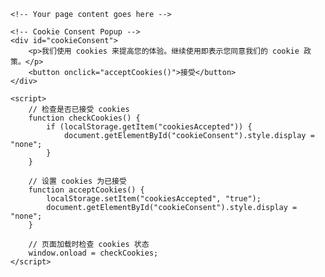 <!DOCTYPE html>
<html lang="en">
<head>
    <meta charset="UTF-8">
    <meta name="viewport" content="width=device-width, initial-scale=1.0">
    <title>GitHub Cookie Consent</title>
    <style>
        body {
            font-family: Arial, sans-serif;
        }
        #cookieConsent {
            position: fixed;
            bottom: 0;
            left: 0;
            right: 0;
            background-color: #2d2d2d;
            color: white;
            padding: 10px;
            text-align: center;
            font-size: 14px;
            z-index: 9999;
        }
        #cookieConsent button {
            background-color: #4CAF50;
            color: white;
            border: none;
            padding: 5px 15px;
            font-size: 14px;
            cursor: pointer;
        }
        #cookieConsent button:hover {
            background-color: #45a049;
        }
    </style>
</head>
<body>

    <!-- Your page content goes here -->

    <!-- Cookie Consent Popup -->
    <div id="cookieConsent">
        <p>我们使用 cookies 来提高您的体验。继续使用即表示您同意我们的 cookie 政策。</p>
        <button onclick="acceptCookies()">接受</button>
    </div>

    <script>
        // 检查是否已接受 cookies
        function checkCookies() {
            if (localStorage.getItem("cookiesAccepted")) {
                document.getElementById("cookieConsent").style.display = "none";
            }
        }

        // 设置 cookies 为已接受
        function acceptCookies() {
            localStorage.setItem("cookiesAccepted", "true");
            document.getElementById("cookieConsent").style.display = "none";
        }

        // 页面加载时检查 cookies 状态
        window.onload = checkCookies;
    </script>

</body>
</html>
